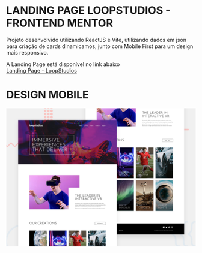 # LANDING PAGE LOOPSTUDIOS - FRONTEND MENTOR
Projeto desenvolvido utilizando ReactJS e Vite, utilizando dados em json para criação de cards dinamicamos, junto com Mobile First para um design mais responsivo.

A Landing Page está disponível no link abaixo
</br>
<a href= "https://thejrodrigues.github.io/LoopStudios-LadingPage/">Landing Page - LoopStudios</a>

# DESIGN MOBILE
<img src="./desktop-preview.jpg" alt= "design da landing page" />
